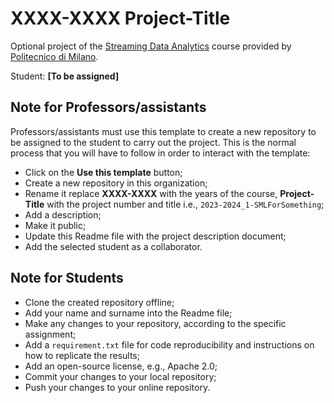 XXXX-XXXX Project-Title
============

Optional project of the [Streaming Data Analytics](http://emanueledellavalle.org/teaching/streaming-data-analytics-2023-24/) course provided by [Politecnico di Milano](https://www11.ceda.polimi.it/schedaincarico/schedaincarico/controller/scheda_pubblica/SchedaPublic.do?&evn_default=evento&c_classe=811164&polij_device_category=DESKTOP&__pj0=0&__pj1=d563c55e73c3035baf5b0bab2dda086b).

Student: **[To be assigned]**

## Note for Professors/assistants

Professors/assistants must use this template to create a new repository to be assigned to the student to carry out the project. This is the normal process that you will have to follow in order to interact with the template:

* Click on the **Use this template** button;
* Create a new repository in this organization;
* Rename it replace **XXXX-XXXX** with the years of the course, **Project-Title** with the project number and title i.e., `2023-2024_1-SMLForSomething`;
* Add a description;
* Make it public;
* Update this Readme file with the project description document;
* Add the selected student as a collaborator.

## Note for Students

* Clone the created repository offline;
* Add your name and surname into the Readme file;
* Make any changes to your repository, according to the specific assignment;
* Add a `requirement.txt` file for code reproducibility and instructions on how to replicate the results;
* Add an open-source license, e.g., Apache 2.0;
* Commit your changes to your local repository;
* Push your changes to your online repository.
